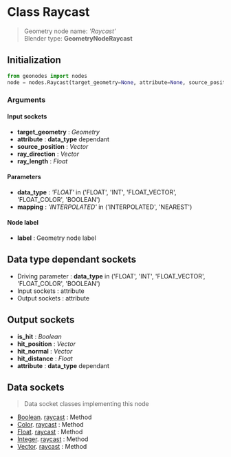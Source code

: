 
# Class Raycast

> Geometry node name: _'Raycast'_<br>Blender type:  **GeometryNodeRaycast**

## Initialization


```python
from geonodes import nodes
node = nodes.Raycast(target_geometry=None, attribute=None, source_position=None, ray_direction=None, ray_length=None, data_type='FLOAT', mapping='INTERPOLATED', label=None)
```


### Arguments


#### Input sockets



- **target_geometry** : _Geometry_
- **attribute** : **data_type** dependant
- **source_position** : _Vector_
- **ray_direction** : _Vector_
- **ray_length** : _Float_



#### Parameters



- **data_type** : _'FLOAT'_ in ('FLOAT', 'INT', 'FLOAT_VECTOR', 'FLOAT_COLOR', 'BOOLEAN')
- **mapping** : _'INTERPOLATED'_ in ('INTERPOLATED', 'NEAREST')



#### Node label



- **label** : Geometry node label



## Data type dependant sockets



- Driving parameter : **data_type** in ('FLOAT', 'INT', 'FLOAT_VECTOR', 'FLOAT_COLOR', 'BOOLEAN')
- Input sockets : attribute
- Output sockets : attribute



## Output sockets



- **is_hit** : _Boolean_
- **hit_position** : _Vector_
- **hit_normal** : _Vector_
- **hit_distance** : _Float_
- **attribute** : **data_type** dependant



## Data sockets

> Data socket classes implementing this node


- [Boolean](aaa). [raycast](bbb) : Method
- [Color](aaa). [raycast](bbb) : Method
- [Float](aaa). [raycast](bbb) : Method
- [Integer](aaa). [raycast](bbb) : Method
- [Vector](aaa). [raycast](bbb) : Method


